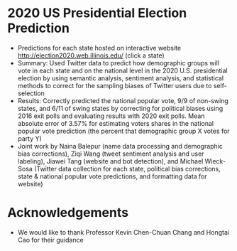 # 2020 US Presidential Election Prediction
- Predictions for each state hosted on interactive website http://election2020.web.illinois.edu/ (click a state)
- Summary: Used Twitter data to predict how demographic groups will vote in each state and on the national level in the 2020 U.S. presidential election by using semantic analysis, sentiment analysis, and statistical methods to correct for the sampling biases of Twitter users due to self-selection
- Results: Correctly predicted the national popular vote, 9/9 of non-swing states, and 6/11 of swing states by correcting for political biases using 2016 exit polls and evaluating results with 2020 exit polls. Mean absolute error of 3.57% for estimating voters shares in the national popular vote prediction (the percent that demographic group X votes for party Y)
- Joint work by Naina Balepur (name data processing and demographic bias corrections), Ziqi Wang (tweet sentiment analysis and user labeling), Jiawei Tang (website and bot detection), and Michael Wieck-Sosa (Twitter data collection for each state, political bias corrections, state & national popular vote predictions, and formatting data for website)
# Acknowledgements
- We would like to thank Professor Kevin Chen-Chuan Chang and Hongtai Cao for their guidance
